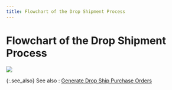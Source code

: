 ```yaml
---
title: Flowchart of the Drop Shipment Process
---
```


# Flowchart of the Drop Shipment Process


![]({{site.sp_baseurl}}/img/drop_ship_flowchart_sal.jpg)


{:.see_also}
See also
: [Generate  Drop Ship Purchase Orders]({{site.sp_baseurl}}/sales-docs/sales-orders/so-proc/gen-po-util/gen-dropship-po/generate_drop_ship_purchase_orders.html)
